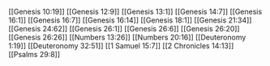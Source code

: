 [[Genesis 10:19]]
[[Genesis 12:9]]
[[Genesis 13:1]]
[[Genesis 14:7]]
[[Genesis 16:1]]
[[Genesis 16:7]]
[[Genesis 16:14]]
[[Genesis 18:1]]
[[Genesis 21:34]]
[[Genesis 24:62]]
[[Genesis 26:1]]
[[Genesis 26:6]]
[[Genesis 26:20]]
[[Genesis 26:26]]
[[Numbers 13:26]]
[[Numbers 20:16]]
[[Deuteronomy 1:19]]
[[Deuteronomy 32:51]]
[[1 Samuel 15:7]]
[[2 Chronicles 14:13]]
[[Psalms 29:8]]
